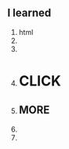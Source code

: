 


## I learned

1. html
2. <body>
  3. <main>
3. <h1> CLICK </h1>
4. <h2> MORE </h2><a>
5. <!--TDO: https://youtube.com --> 
6. 

